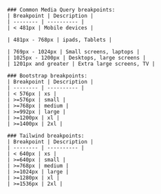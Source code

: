     ### Common Media Query breakpoints:
    | Breakpoint | Description |
    | -------- | ---------- | 
    | < 481px | Mobile devices |

    | 481px - 768px | ipads, Tablets |

    | 769px - 1024px | Small screens, laptops |
    | 1025px - 1200px | Desktops, large screens |
    | 1201px and greater | Extra large screens, TV |

    ### Bootstrap breakpoints:
    | Breakpoint | Description |
    | -------- | ---------- |
    | < 576px | xs |
    | >=576px | small |
    | >=768px | medium |
    | >=992px | large |
    | >=1200px | xl |
    | >=1400px | 2xl |

    ### Tailwind breakpoints:
    | Breakpoint | Description |
    | -------- | ---------- |
    | < 640px | xs |
    | >=640px | small |
    | >=768px | medium |
    | >=1024px | large |
    | >=1280px | xl |
    | >=1536px | 2xl |